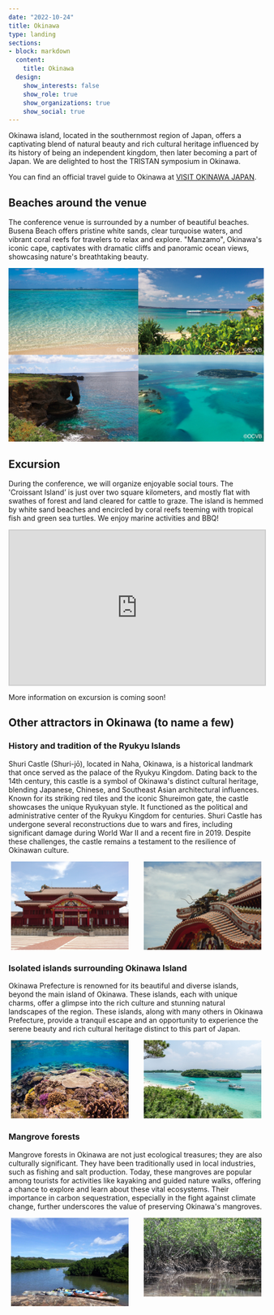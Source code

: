 ```yaml
---
date: "2022-10-24"
title: Okinawa
type: landing
sections:
- block: markdown
  content:
    title: Okinawa
  design:
    show_interests: false
    show_role: true
    show_organizations: true
    show_social: true
---
```


Okinawa island, located in the southernmost region of Japan, offers a captivating blend of natural beauty and rich cultural heritage influenced by its history of being an independent kingdom, then later becoming a part of Japan. We are delighted to host the TRISTAN symposium in Okinawa.

You can find an official travel guide to Okinawa at [VISIT OKINAWA JAPAN](https://visitokinawajapan.com/).

## Beaches around the venue
The conference venue is surrounded by a number of beautiful beaches. 
Busena Beach offers pristine white sands, clear turquoise waters, and vibrant coral reefs for travelers to relax and explore. 
"Manzamo", Okinawa's iconic cape, captivates with dramatic cliffs and panoramic ocean views, showcasing nature's breathtaking beauty.

![](beach.jpg)
<!--<div class="img__inner">
     <div class="img__card">
         <img src="busena.jpg" alt="" class="img-item">
     </div>
     <div class="img__card">
         <img src="manza.jpg" alt="" class="img-item">
     </div>
</div>-->

## Excursion
During the conference, we will organize enjoyable social tours.
The 'Croissant Island’ is just over two square kilometers, and mostly flat with swathes of forest and land cleared for cattle to graze. The island is hemmed by white sand beaches and encircled by coral reefs teeming with tropical fish and green sea turtles. We enjoy marine activities and BBQ! 

<div class="iframe-wrap">
　<iframe src="https://drive.google.com/file/d/1oV6xmMct9k7j8t8PWRTf5MwCiilmE7wm/preview" frameboader="0"></iframe>
</div>

More information on excursion is coming soon!


<!--### Minna island-->
<!--### Okinawa Churaumi Aquarium and Ocean Expo Park
The aquarium introduces you to the mystery of Okinawa’s marine creatures, starting with the naturally lit Coral Sea tank, which exhibits a large selection of coral reef. Next is the enormous, dynamic Kuroshio Sea tank, where you can observe the world’s biggest fish as well as whale sharks and manta rays, which, in a world first, the aquarium has succeeded in breeding.-->


## Other attractors in Okinawa (to name a few)

### History and tradition of the Ryukyu Islands
Shuri Castle (Shuri-jō), located in Naha, Okinawa, is a historical landmark that once served as the palace of the Ryukyu Kingdom. Dating back to the 14th century, this castle is a symbol of Okinawa's distinct cultural heritage, blending Japanese, Chinese, and Southeast Asian architectural influences. Known for its striking red tiles and the iconic Shureimon gate, the castle showcases the unique Ryukyuan style. It functioned as the political and administrative center of the Ryukyu Kingdom for centuries. Shuri Castle has undergone several reconstructions due to wars and fires, including significant damage during World War II and a recent fire in 2019. Despite these challenges, the castle remains a testament to the resilience of Okinawan culture. 
<!--Today, as a UNESCO World Heritage Site, it attracts visitors worldwide, offering insights into the rich history and traditions of the Ryukyu Islands.-->

<div class="img__inner">
     <div class="img__card">
         <img src="castle.jpg" alt="" class="img-item">
     </div>
     <div class="img__card">
         <img src="castle2.jpg" alt="" class="img-item">
     </div>
</div>


### Isolated islands surrounding Okinawa Island
Okinawa Prefecture is renowned for its beautiful and diverse islands, beyond the main island of Okinawa. These islands, each with unique charms, offer a glimpse into the rich culture and stunning natural landscapes of the region. These islands, along with many others in Okinawa Prefecture, provide a tranquil escape and an opportunity to experience the serene beauty and rich cultural heritage distinct to this part of Japan.
<!--Kume Island stands out for its unique geographical features, such as the Tatami Ishi, a striking rock formation resembling tatami mats. The island also boasts a rich history, evident in historical sites like Uegusuku Castle, which offers panoramic views of the island.
The Kerama Islands, a short trip from the main island, are a group of smaller islands like Tokashiki and Zamami, celebrated for their pristine beaches and excellent diving spots.
Ishigaki Island, part of the Yaeyama Islands, is famous for its crystal-clear waters and vibrant coral reefs It's also the gateway to the surrounding islands, including the picturesque Taketomi Island, known for its traditional Ryukyuan houses and star-shaped sand beaches.-->


<div class="img__inner">
     <div class="img__card">
         <img src="minna.jpg" alt="" class="img-item">
     </div>
     <div class="img__card">
         <img src="beach2.jpg" alt="" class="img-item">
     </div>
</div>


### Mangrove forests
<!--Mangroves are predominantly located in the estuaries and along the coastlines where freshwater meets seawater, creating a unique habitat. The mangroves are distinguished by their dense root systems, which not only protect shorelines from erosion but also provide a breeding ground and nursery for various marine species, including fish, crustaceans, and mollusks.-->
Mangrove forests in Okinawa are not just ecological treasures; they are also culturally significant. They have been traditionally used in local industries, such as fishing and salt production. Today, these mangroves are popular among tourists for activities like kayaking and guided nature walks, offering a chance to explore and learn about these vital ecosystems. Their importance in carbon sequestration, especially in the fight against climate change, further underscores the value of preserving Okinawa's mangroves.

<div class="img__inner">
     <div class="img__card">
         <img src="mangrove.jpg" alt="" class="img-item">
     </div>
     <div class="img__card">
         <img src="mangrove2.jpg" alt="" class="img-item">
     </div>
</div>




<style>
  ul {
    display: flex;
    justify-content: center;
  }

  li {
    list-style: none;
  }

  li:nth-child(2) {
    margin: 0 10px;
  }
  
  .img__inner {

   display: flex;

   gap: 30px;

   padding: 0 0;

   max-width: 1000px;
   max-height: 500px;

   margin: 5px 5px;

  }
  .img__card {
     width: 50%;
  }
  .img-item {
     object-fit: cover;
  }
  
  
  .iframe-wrap {
    position: relative;
    width: 100%;
    padding-top: 56.25%;
    overflow:auto; 
    -webkit-overflow-scrolling:touch;
    border:2px solid #ccc; 
  }
  .iframe-wrap iframe {
      position:absolute;
      top:0;
      left:0;
      width:100%;
      height:100%;
      border:none;
      display:block;
  }
</style>


<!--
## Bankoku Shinryokan (The Conference Venue)

[![](https://img.youtube.com/vi/TmkYzpFzFJ4/0.jpg)](https://www.youtube.com/watch?v=TmkYzpFzFJ4)


## Busena Terrace

<iframe src="https://drive.google.com/file/d/1JBAbJ1Z4h567CHwQ-A9c55RHkGwuatKX/preview" width="640" height="480" allow="autoplay"></iframe>
-->
